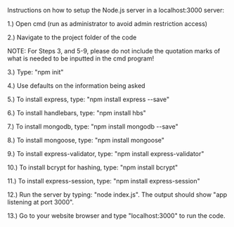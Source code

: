 Instructions on how to setup the Node.js server in a localhost:3000 server:

1.) Open cmd (run as administrator to avoid admin restriction access)

2.) Navigate to the project folder of the code


NOTE: For Steps 3, and 5-9, please do not include the quotation marks of what is needed to be inputted in the cmd program!


3.) Type: "npm init"

4.) Use defaults on the information being asked

5.) To install express, type: "npm install express --save"

6.) To install handlebars, type: "npm install hbs"

7.) To install mongodb, type: "npm install mongodb --save"

8.) To install mongoose, type: "npm install mongoose"

9.) To install express-validator, type: "npm install express-validator"

10.) To install bcrypt for hashing, type: "npm install bcrypt"

11.) To install express-session, type: "npm install express-session"

12.) Run the server by typing: "node index.js". The output should show "app listening at port 3000".

13.) Go to your website browser and type "localhost:3000" to run the code.
